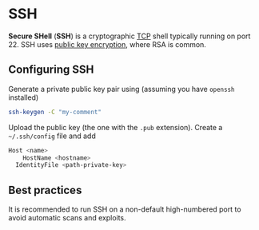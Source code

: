 # SSH

**Secure SHell** (**SSH**) is a cryptographic [TCP](./tcp) shell typically
running on port 22. SSH uses
[public key encryption](../../security/cryptography/encryption), where RSA is
common.

## Configuring SSH

Generate a private public key pair using (assuming you have `openssh` installed)

```sh
ssh-keygen -C "my-comment"
```

Upload the public key (the one with the `.pub` extension). Create a
`~/.ssh/config` file and add

```sh
Host <name>
	HostName <hostname>
  IdentityFile <path-private-key>
```

## Best practices

It is recommended to run SSH on a non-default high-numbered port to avoid
automatic scans and exploits.
